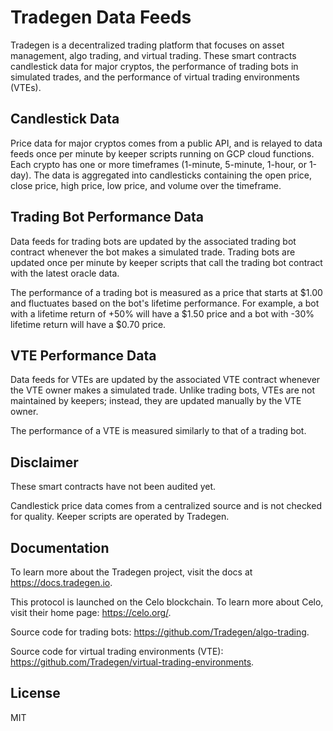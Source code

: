 # Tradegen Data Feeds

Tradegen is a decentralized trading platform that focuses on asset management, algo trading, and virtual trading. These smart contracts candlestick data for major cryptos, the performance of trading bots in simulated trades, and the performance of virtual trading environments (VTEs). 

## Candlestick Data

Price data for major cryptos comes from a public API, and is relayed to data feeds once per minute by keeper scripts running on GCP cloud functions. Each crypto has one or more timeframes (1-minute, 5-minute, 1-hour, or 1-day). The data is aggregated into candlesticks containing the open price, close price, high price, low price, and volume over the timeframe. 

## Trading Bot Performance Data

Data feeds for trading bots are updated by the associated trading bot contract whenever the bot makes a simulated trade. Trading bots are updated once per minute by keeper scripts that call the trading bot contract with the latest oracle data.

The performance of a trading bot is measured as a price that starts at $1.00 and fluctuates based on the bot's lifetime performance. For example, a bot with a lifetime return of +50% will have a $1.50 price and a bot with -30% lifetime return will have a $0.70 price. 

## VTE Performance Data

Data feeds for VTEs are updated by the associated VTE contract whenever the VTE owner makes a simulated trade. Unlike trading bots, VTEs are not maintained by keepers; instead, they are updated manually by the VTE owner. 

The performance of a VTE is measured similarly to that of a trading bot.

## Disclaimer

These smart contracts  have not been audited yet.

Candlestick price data comes from a centralized source and is not checked for quality. Keeper scripts are operated by Tradegen.

## Documentation

To learn more about the Tradegen project, visit the docs at https://docs.tradegen.io.

This protocol is launched on the Celo blockchain. To learn more about Celo, visit their home page: https://celo.org/.

Source code for trading bots: https://github.com/Tradegen/algo-trading.

Source code for virtual trading environments (VTE): https://github.com/Tradegen/virtual-trading-environments.

## License

MIT
